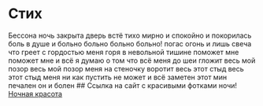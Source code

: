# Стих
Бессона ночь закрыта дверь 
встё тихо мирно и спокойно 
и покорилась боль в душе
и больно больно больно больно!
погас огонь и лишь свеча 
что греет с гордостью меня 
горя в невольной тишине 
поможет мне поможет мне
и всё я думаю о том 
что всё меня до шеи гложит 
весь мой позор весь мой позор 
меня на стеночку воротит 
весь этот стыд весь этот стыд 
меня ни как пустить не может 
и всё заметен этот мин 
печален он и болен
         ## Ссылка на сайт с красивыми фотками ночи!
         [Ночная красота](https://yabs.yandex.ru/count/WdeejI_zOoVX2Lcg0cKJ06EYWqqujAmZ0buGJDvmv-jtlDvmXvj2EWNXH07YHuX6aP0I4dN53v0r1f6LEYE8ka86bKYeDbAgbKQmAf4GeeuWMaAgOQrQPoJXxO0fco4Ms1BYYOTI-VCOL9HamQ3ZU2DDRBRZZqb7qzbwA52YxgI8J48PCq4NIQ209ii2mYfqj1MWLQ5ZI05Q5JhO2j2gqB5MW5Q53cy1MXHWM7A-9hH0amGm80KrfukqA4GAYnwVUlfyrjIX6b9S-iHl-vxQKlkMGgNF6shNpYZ-lATIEy_pt7bBRHOuM0CMsHwT5gsWWjnuZvmG5GNJ1AsuRdOkaSb3xVbylc6oyLwm6b6aZik6hQypZ2F3MQt1MQqveEkwNgDl82oyMok2zYEEXikasLv3a2bk6HdRLEXW2s2BGTUvNnZ29YJv-FZu-FWesCA4iSTXe9QjXQq3kiuqGwR9cZp25BOpMx9eCUIcZWKpwReEy-LWwmiYW-pFAR1IWGWu6C1jcteNh9hS2rRDFG0eNtuunHZA1uF0Y_fVcgl5xwMvMlnS3PDSV_TNugUlNM46-RChp22PPXgHZLcc4TdAeXwXwBIPGX8pAzuEYbf1Uk-Wg1MajvuAxv7EUabVzc8-hF0ysISvqWFAZsaFFg0S92xHVt5SwKq9-osjwthabTwKiDTwl2vU6jTdFStCbKgbKeO2A93iPPdod_6uL5w88eSU_0esRheJ1r6I4up7O1lWpnHNzlDmVUXRaAJuVcXYVe_VoufaVR8H1yI_i1DzfwOAXiJFMo8dhN67JREAz-37aTZZ8LW9OKIeGeCGJInYKqxQecjl-bOvhCHr~2?etext=2202.n8qE6Xs7nderhESjIdYGRiFQ6bW15wahQot7dhqur8lxgT5XKzNIQJU1M3rNxookZ2pudmJvYXpxd2drZXFjcA.8eb5b8a5b27041fb5870050d213ca7e3ed9eecc3&from=yandex.ru%3Bsearch%26%23x2F%3B%3Bweb%3B%3B0%3B&q=топовые+фотки+ночи&baobab_event_id=m35qisw4h4)
